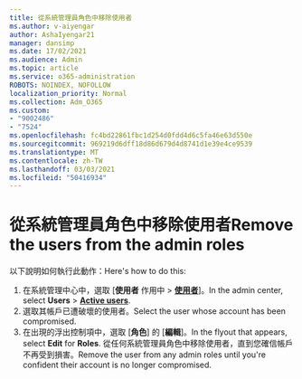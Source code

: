 ```yaml
---
title: 從系統管理員角色中移除使用者
ms.author: v-aiyengar
author: AshaIyengar21
manager: dansimp
ms.date: 17/02/2021
ms.audience: Admin
ms.topic: article
ms.service: o365-administration
ROBOTS: NOINDEX, NOFOLLOW
localization_priority: Normal
ms.collection: Adm_O365
ms.custom:
- "9002486"
- "7524"
ms.openlocfilehash: fc4bd22861fbc1d254d0fdd4d6c5fa46e63d550e
ms.sourcegitcommit: 969219d6dff18d86d679d4d8741d1e39e4ce9539
ms.translationtype: MT
ms.contentlocale: zh-TW
ms.lasthandoff: 03/03/2021
ms.locfileid: "50416934"
---
```

# <a name="remove-the-users-from-the-admin-roles"></a><span data-ttu-id="29a3b-102">從系統管理員角色中移除使用者</span><span class="sxs-lookup"><span data-stu-id="29a3b-102">Remove the users from the admin roles</span></span>

<span data-ttu-id="29a3b-103">以下說明如何執行此動作：</span><span class="sxs-lookup"><span data-stu-id="29a3b-103">Here's how to do this:</span></span>

1. <span data-ttu-id="29a3b-104">在系統管理中心中，選取 [**使用者** 作用中  >  [**使用者**](https://go.microsoft.com/fwlink/p/?linkid=834822)]。</span><span class="sxs-lookup"><span data-stu-id="29a3b-104">In the admin center, select **Users** > [**Active users**](https://go.microsoft.com/fwlink/p/?linkid=834822).</span></span>
1. <span data-ttu-id="29a3b-105">選取其帳戶已遭破壞的使用者。</span><span class="sxs-lookup"><span data-stu-id="29a3b-105">Select the user whose account has been compromised.</span></span>
1. <span data-ttu-id="29a3b-106">在出現的浮出控制項中，選取 [**角色**] 的 [**編輯**]。</span><span class="sxs-lookup"><span data-stu-id="29a3b-106">In the flyout that appears, select **Edit** for **Roles**.</span></span> <span data-ttu-id="29a3b-107">從任何系統管理員角色中移除使用者，直到您確信帳戶不再受到損害。</span><span class="sxs-lookup"><span data-stu-id="29a3b-107">Remove the user from any admin roles until you're confident their account is no longer compromised.</span></span>

